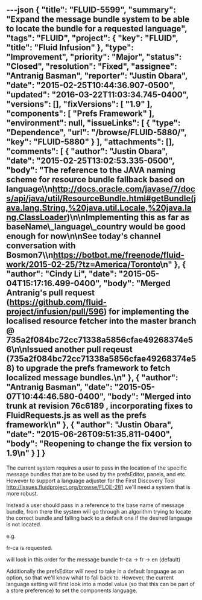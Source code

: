 ---json
{
  "title": "FLUID-5599",
  "summary": "Expand the message bundle system to be able to locate the bundle for a requested language",
  "tags": "FLUID",
  "project": {
    "key": "FLUID",
    "title": "Fluid Infusion"
  },
  "type": "Improvement",
  "priority": "Major",
  "status": "Closed",
  "resolution": "Fixed",
  "assignee": "Antranig Basman",
  "reporter": "Justin Obara",
  "date": "2015-02-25T10:44:36.907-0500",
  "updated": "2016-03-22T11:03:34.745-0400",
  "versions": [],
  "fixVersions": [
    "1.9"
  ],
  "components": [
    "Prefs Framework"
  ],
  "environment": null,
  "issueLinks": [
    {
      "type": "Dependence",
      "url": "/browse/FLUID-5880/",
      "key": "FLUID-5880"
    }
  ],
  "attachments": [],
  "comments": [
    {
      "author": "Justin Obara",
      "date": "2015-02-25T13:02:53.335-0500",
      "body": "The reference to the JAVA naming scheme for resource bundle fallback based on language\\\n<http://docs.oracle.com/javase/7/docs/api/java/util/ResourceBundle.html#getBundle(java.lang.String,%20java.util.Locale,%20java.lang.ClassLoader>)\n\nImplementing this as far as baseName\\_language\\_country would be good enough for now\n\nSee today's channel conversation with Bosmon7\\\n<https://botbot.me/freenode/fluid-work/2015-02-25/?tz=America/Toronto>\n"
    },
    {
      "author": "Cindy Li",
      "date": "2015-05-04T15:17:16.499-0400",
      "body": "Merged Antranig's pull request (<https://github.com/fluid-project/infusion/pull/596>) for implementing the localised resource fetcher into the master branch @ 735a2f084bc72cc71338a5856cfae49268374e56\n\nIssued another pull reqeust (735a2f084bc72cc71338a5856cfae49268374e58) to upgrade the prefs framework to fetch localized message bundles.\n"
    },
    {
      "author": "Antranig Basman",
      "date": "2015-05-07T10:44:46.580-0400",
      "body": "Merged into trunk at revision 76c6189 , incorporating fixes to FluidRequests.js as well as the prefs framework\n"
    },
    {
      "author": "Justin Obara",
      "date": "2015-06-26T09:51:35.811-0400",
      "body": "Reopening to change the fix version to 1.9\n"
    }
  ]
}
---
The current system requires a user to pass in the location of the specific message bundles that are to be used by the prefsEditor, panels, and etc. However to support a language adjuster for the First Discovery Tool <http://issues.fluidproject.org/browse/FLOE-281> we'll need a system that is more robust.

Instead a user should pass in a reference to the base name of message bundle, from there the system will go through an algorithm trying to locate the correct bundle and falling back to a default one if the desired langauge is not located.

e.g.&#x20;

fr-ca is requested.

will look in this order for the message bundle fr-ca -> fr -> en (default)

Additionally the prefsEditor will need to take in a default language as an option, so that we'll know what to fall back to. However, the current language setting will first look into a model value (so that this can be part of a store preference) to set the components language.

        